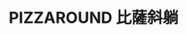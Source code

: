 ---
title: "PIZZAROUND 比薩斜躺"
description: "PIZZAROUND 比薩斜躺"
layout: shop
keywords:
  - 美食競賽
  - 台灣美食
  - 美食精選
datePublished: "2025-06-30"
dateModified: "2025-07-04"
city: "台北市"
district: "大安區"
address: "台北市大安區延吉街239號"
phone: ""
geo: "25.03630143352749, 121.55571343152243"
google_map: "https://maps.app.goo.gl/kAaMD9aKycnYhfZ37"
footinder: "https://footinder.com.tw/%e5%8f%b0%e5%8c%97%e5%b8%82%e5%a4%a7%e5%ae%89%e5%8d%80/362207/"
official: "https://www.facebook.com/pizzaroundtw/"
award:
  - name: "500盤"
    year: "2024"
    entries:
      - dishes:
          - "布拉塔起司披薩"

---